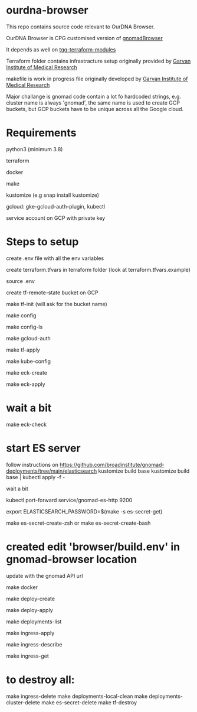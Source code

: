 # ourdna-browser

This repo contains source code relevant to OurDNA Browser.

OurDNA Browser is CPG customised version of [gnomadBrowser](https://github.com/populationgenomics/gnomad-browser)

It depends as well on [tgg-terraform-modules](https://github.com/populationgenomics/tgg-terraform-modules)

Terraform folder contains infrastracture setup originally provided by [Garvan Institute of Medical Research](https://github.com/Garvan-Data-Science-Platform/gnomad-browser/tree/autism-crc-coverage/terraform)

makefile is work in progress file originally developed by [Garvan Institute of Medical Research](https://github.com/Garvan-Data-Science-Platform/gnomad-browser/blob/autism-crc-coverage/makefile)

Major challange is gnomad code contain a lot fo hardcoded strings, e.g. cluster name is always 'gnomad', the same name is used to create GCP buckets, but GCP buckets have to be unique across all the Google cloud.

# Requirements

python3 (minimum 3.8)

terraform

docker

make

kustomize (e.g snap install kustomize)

gcloud: gke-gcloud-auth-plugin, kubectl

service account on GCP with private key


# Steps to setup

create .env file with all the env variables

create terraform.tfvars in terraform folder (look at terraform.tfvars.example)

source .env

create tf-remote-state bucket on GCP

make tf-init (will ask for the bucket name)

make config

make config-ls

make gcloud-auth

make tf-apply

make kube-config

make eck-create

make eck-apply

# wait a bit

make eck-check

# start ES server

follow instructions on https://github.com/broadinstitute/gnomad-deployments/tree/main/elasticsearch
kustomize build base
kustomize build base | kubectl apply -f -

wait a bit

kubectl port-forward service/gnomad-es-http 9200

export ELASTICSEARCH_PASSWORD=$(make -s es-secret-get)

make es-secret-create-zsh
or make es-secret-create-bash

# created edit 'browser/build.env' in gnomad-browser location
update with the gnomad API url

make docker

make deploy-create

make deploy-apply

make deployments-list

make ingress-apply

make ingress-describe

make ingress-get




# to destroy all:
make ingress-delete
make deployments-local-clean
make deployments-cluster-delete
make es-secret-delete
make tf-destroy

